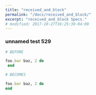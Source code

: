 ```yaml
---
title: "received_and_block"
permalink: "/docs/received_and_block/"
excerpt: "received_and_block Specs."
# modified: 2017-10-27T16:25:30-04:00
---
```

### unnamed test 529
```ruby
# BEFORE

foo.bar baz, 2 do 
 end

```
```ruby
# BECOMES

foo.bar baz, 2 do
end
```
